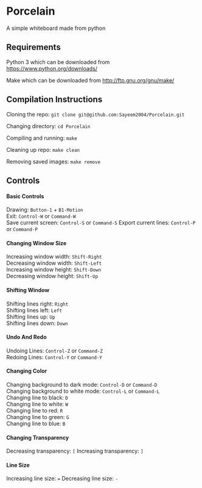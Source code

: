 # Porcelain
A simple whiteboard made from python

## Requirements
Python 3 which can be downloaded from https://www.python.org/downloads/  

Make which can be downloaded from http://ftp.gnu.org/gnu/make/

## Compilation Instructions
Cloning the repo: `git clone git@github.com:Sayeem2004/Porcelain.git`       

Changing directory: `cd Porcelain`      

Compiling and running: `make`

Cleaning up repo: `make clean`

Removing saved images: `make remove`

## Controls
#### Basic Controls
Drawing: `Button-1` + `B1-Motion`   
Exit: `Control-W` or `Command-W`   
Save current screen: `Control-S` or `Command-S`
Export current lines: `Control-P` or `Command-P`

#### Changing Window Size
Increasing window width: `Shift-Right`  
Decreasing window width: `Shift-Left`   
Increasing window height: `Shift-Down`  
Decreasing window height: `Shift-Up`  

#### Shifting Window
Shifting lines right: `Right`  
Shifting lines left: `Left`  
Shifting lines up: `Up`  
Shifting lines down: `Down`  

#### Undo And Redo
Undoing Lines: `Control-Z` or `Command-Z`   
Redoing Lines: `Control-Y` or `Command-Y`   

#### Changing Color
Changing background to dark mode: `Control-D` or `Command-D`    
Changing background to white mode: `Control-L` or `Command-L`  
Changing line to black: `D`  
Changing line to white: `W`  
Changing line to red: `R`  
Changing line to green: `G`  
Changing line to blue: `B`  

#### Changing Transparency
Decreasing transparency: `[`
Increasing transparency: `]`

#### Line Size
Increasing line size: `=`
Decreasing line size: `-`
